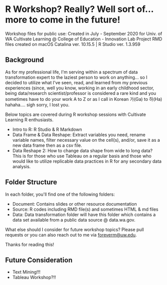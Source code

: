 # R Workshop? Really? Well sort of... more to come in the future!
Workshop files for public use: Created in July - September 2020 for Univ. of WA Cultivate Learning @ College of Education - Innovation Lab Project
RMD files created on macOS Catalina ver. 10.15.5 | R Studio ver. 1.3.959

## Background
As for my professional life, I'm serving within a spectrum of data transformation expert to the laziest person to work on anything... so I decided to utilize what I've seen, read, and learned from my previous experiences (since, well you know, working in an early childhood sector, being data/research scientist/professor is considered a rare kind and you sometimes have to do your work A to Z or as I call in Korean 가(Ga) to 하(Ha) hahaha.... sigh sorry, I lost you.

Below topics are covered during R workshop sessions with Cultivate Learning R enthusiasts.

* Intro to R: R Studio & R Markdown
* Data Frame & Data Reshape: Extract variables you need, rename variable names, filter necessary value on the cell(s), and/or, save it as a new data frame then as a csv file.
* Data Reshape 2: How to change data shape from wide to long data? This is for those who use Tableau on a regular basis and those who would like to utilize replicable data practices in R for any secondary data analysis. 

## Folder Structure
In each folder, you'll find one of the following folders: 

* Document: Contains slides or other resource documentation
* Source: R codes including RMD file(s) and sometimes HTML & md files
* Data: Data transformation folder will have this folder which contains a data set available from a public data source @ data.wa.gov.

What else should I consider for future workshop topics? Please pull requests or you can also reach out to me via foreverm@uw.edu.

Thanks for reading this!

## Future Consideration

* Text Mining!!!
* Tableau Workshop?!!
